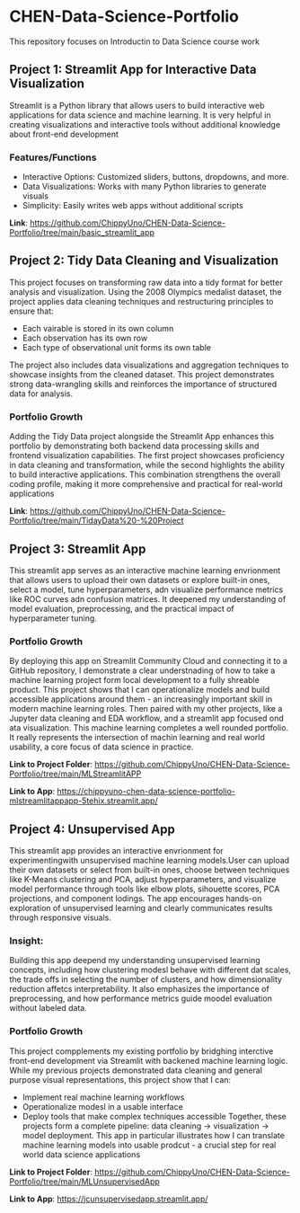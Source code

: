 # CHEN-Data-Science-Portfolio
This repository focuses on Introductin to Data Science course work

## Project 1: Streamlit App for Interactive Data Visualization
Streamlit is a Python library that allows users to build interactive web applications for data science and machine learning. It is very helpful in creating visualizations and interactive tools without additional knowledge about front-end development

### Features/Functions
* Interactive Options: Customized sliders, buttons, dropdowns, and more.
* Data Visualizations: Works with many Python libraries to generate visuals
* Simplicity: Easily writes web apps without additional scripts

**Link**: https://github.com/ChippyUno/CHEN-Data-Science-Portfolio/tree/main/basic_streamlit_app

## Project 2: Tidy Data Cleaning and Visualization 
This project focuses on transforming raw data into a tidy format for better analysis and visualization. Using the 2008 Olympics medalist dataset, the project applies data cleaning techniques and restructuring principles to ensure that:
* Each vairable is stored in its own column
* Each observation has its own row
* Each type of observational unit forms its own table

The project also includes data visualizations and aggregation techniques to showcase insights from the cleaned dataset. This project demonstrates strong data-wrangling skills and reinforces the importance of structured data for analysis.

### Portfolio Growth
Adding the Tidy Data project alongside the Streamlit App enhances this portfolio by demonstrating both backend data processing skills and frontend visualization capabilities. The first project showcases proficiency in data cleaning and transformation, while the second highlights the ability to build interactive applications. This combination strengthens the overall coding profile, making it more comprehensive and practical for real-world applications

**Link**: https://github.com/ChippyUno/CHEN-Data-Science-Portfolio/tree/main/TidayData%20-%20Project

## Project 3: Streamlit App
This streamlit app serves as an interactive machine learning envrionment that allows users to upload their own datasets or explore built-in ones, select a model, tune hyperparameters, adn visualize performance metrics like ROC curves adn confusion matrices. It deepened my understanding of model evaluation, preprocessing, and the practical impact of hyperparameter tuning. 

### Portfolio Growth
By deploying this app on Streamlit Community Cloud and connecting it to a GitHub repository, I demonstrate a clear understnading of how to take a machine learning project form local development to a fully shreable product. This project shows that I can operationalize models and build accessible applications around them - an increasingly important skill in modern machine learning roles. Then paired with my other projects, like a Jupyter data cleaning and EDA workflow, and a streamlit app focused ond ata visualization. This machine learning completes a well rounded portfolio. It really represents the intersection of machin learning and real world usability, a core focus of data science in practice. 

**Link to Project Folder**: https://github.com/ChippyUno/CHEN-Data-Science-Portfolio/tree/main/MLStreamlitAPP

**Link to App**: https://chippyuno-chen-data-science-portfolio-mlstreamlitappapp-5tehix.streamlit.app/ 


## Project 4: Unsupervised App
This streamlit app provides an interactive envrionment for experimentingwith unsupervised machine learning models.User can upload their own datasets or select from built-in ones, choose between techniques like K-Means clustering and PCA, adjust hyperparameters, and visualize model performance through tools like elbow plots, sihouette scores, PCA projections, and component lodings. The app encourages hands-on exploration of unsupervised learning and clearly communicates results through responsive visuals.

### Insight:
Building this app deepend my understanding unsupervised learning concepts, including how clustering modesl behave with different dat scales, the trade offs in selecting the number of clusters, and how dimensionality reduction affetcs interpretability. It also emphasizes the importance of preprocessing, and how performance metrics guide moodel evaluation without labeled data.

### Portfolio Growth
This project compplements my existing portfolio by bridghing interctive front-end development via Streamlit with backened machine learning logic. While my previous projects demonstrated data cleaning and general purpose visual representations, this project show that I can:
- Implement real machine learning workflows
- Operationalize modesl in a usable interface
- Deploy tools that make complex techniques accessible
Together, these projects form a complete pipeline: data cleaning -> visualization -> model deployment. This app in particular illustrates how I can translate machine learning models into usable prodcut - a crucial step for real world data science applications

**Link to Project Folder**: https://github.com/ChippyUno/CHEN-Data-Science-Portfolio/tree/main/MLUnsupervisedApp 

**Link to App**: https://jcunsupervisedapp.streamlit.app/ 
